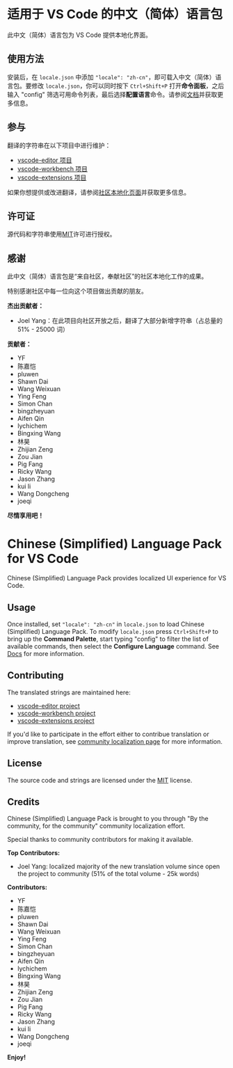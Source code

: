 #  适用于 VS Code 的中文（简体）语言包

此中文（简体）语言包为 VS Code 提供本地化界面。

## 使用方法

安装后，在 `locale.json` 中添加 `"locale": "zh-cn"`，即可载入中文（简体）语言包。要修改 `locale.json`，你可以同时按下 `Ctrl+Shift+P` 打开**命令面板**，之后输入 "config" 筛选可用命令列表，最后选择**配置语言**命令。请参阅[文档](https://go.microsoft.com/fwlink/?LinkId=761051)并获取更多信息。

## 参与

翻译的字符串在以下项目中进行维护：

* [vscode-editor 项目](https://www.transifex.com/microsoft-oss/vscode-editor/dashboard/)
* [vscode-workbench 项目](https://www.transifex.com/microsoft-oss/vscode-workbench/dashboard/)
* [vscode-extensions 项目](https://www.transifex.com/microsoft-oss/vscode-extensions/dashboard/)

如果你想提供或改进翻译，请参阅[社区本地化页面](https://aka.ms/vscodeloc)并获取更多信息。

## 许可证

源代码和字符串使用[MIT](https://github.com/Microsoft/vscode-loc/blob/master/LICENSE.md)许可进行授权。

## 感谢

此中文（简体）语言包是“来自社区，奉献社区”的社区本地化工作的成果。

特别感谢社区中每一位向这个项目做出贡献的朋友。

**杰出贡献者：**

* Joel Yang：在此项目向社区开放之后，翻译了大部分新增字符串（占总量的 51% - 25000 词）

**贡献者：**

* YF
* 陈嘉恺
* pluwen
* Shawn Dai
* Wang Weixuan
* Ying Feng
* Simon Chan
* bingzheyuan
* Aifen Qin
* lychichem
* Bingxing Wang
* 林昊
* Zhijian Zeng
* Zou Jian
* Pig Fang
* Ricky Wang
* Jason Zhang
* kui li
* Wang Dongcheng
* joeqi

**尽情享用吧！**

#  Chinese (Simplified) Language Pack for VS Code

Chinese (Simplified) Language Pack provides localized UI experience for VS Code.

## Usage

Once installed, set `"locale": "zh-cn"` in `locale.json` to load Chinese (Simplified) Language Pack. To modify `locale.json` press `Ctrl+Shift+P` to bring up the **Command Palette**, start typing "config" to filter the list of available commands, then select the **Configure Language** command. See [Docs](https://go.microsoft.com/fwlink/?LinkId=761051) for more information.

## Contributing

The translated strings are maintained here:

* [vscode-editor project](https://www.transifex.com/microsoft-oss/vscode-editor/dashboard/)
* [vscode-workbench project](https://www.transifex.com/microsoft-oss/vscode-workbench/dashboard/)
* [vscode-extensions project](https://www.transifex.com/microsoft-oss/vscode-extensions/dashboard/)

If you'd like to participate in the effort either to contribue translation or improve translation, see [community localization page](https://aka.ms/vscodeloc) for more information.

## License

The source code and strings are licensed under the [MIT](https://github.com/Microsoft/vscode-loc/blob/master/LICENSE.md) license.

## Credits

Chinese (Simplified) Language Pack is brought to you through "By the community, for the community" community localization effort.

Special thanks to community contributors for making it available.

**Top Contributors:**

* Joel Yang: localized majority of the new translation volume since open the project to community (51% of the total volume - 25k words)

**Contributors:**

* YF
* 陈嘉恺
* pluwen
* Shawn Dai
* Wang Weixuan
* Ying Feng
* Simon Chan
* bingzheyuan
* Aifen Qin
* lychichem
* Bingxing Wang
* 林昊
* Zhijian Zeng
* Zou Jian
* Pig Fang
* Ricky Wang
* Jason Zhang
* kui li
* Wang Dongcheng
* joeqi

**Enjoy!**
